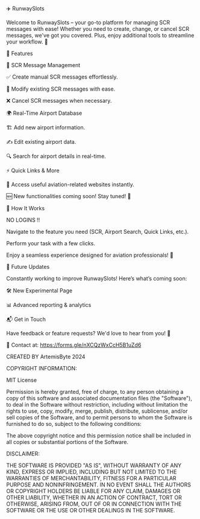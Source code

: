 ✈️ RunwaySlots

Welcome to RunwaySlots – your go-to platform for managing SCR messages with ease! 
Whether you need to create, change, or cancel SCR messages, we've got you covered. 
Plus, enjoy additional tools to streamline your workflow. 🚀

🌟 Features

📝 SCR Message Management

✅ Create manual SCR messages effortlessly.

🔄 Modify existing SCR messages with ease.

❌ Cancel SCR messages when necessary.


🌍 Real-Time Airport Database

🏗️ Add new airport information.

✍️ Edit existing airport data.

🔍 Search for airport details in real-time.


⚡ Quick Links & More

🔗 Access useful aviation-related websites instantly.

🆕 New functionalities coming soon! Stay tuned! 🚀




📌 How It Works

NO LOGINS !!

Navigate to the feature you need (SCR, Airport Search, Quick Links, etc.).

Perform your task with a few clicks.

Enjoy a seamless experience designed for aviation professionals! 🛫



🚀 Future Updates

Constantly working to improve RunwaySlots! Here’s what’s coming soon:

🛠️ New Experimental Page

📊 Advanced reporting & analytics





📬 Get in Touch

Have feedback or feature requests? We'd love to hear from you! 📨

📧 Contact at: https://forms.gle/nXCQzWxCcH5B1uZd6



CREATED BY ArtemisByte 2024



COPYRIGHT INFORMATION:

MIT License

Permission is hereby granted, free of charge, to any person obtaining a copy
of this software and associated documentation files (the "Software"), to deal
in the Software without restriction, including without limitation the rights
to use, copy, modify, merge, publish, distribute, sublicense, and/or sell
copies of the Software, and to permit persons to whom the Software is
furnished to do so, subject to the following conditions:

The above copyright notice and this permission notice shall be included in all
copies or substantial portions of the Software.

DISCLAIMER:

THE SOFTWARE IS PROVIDED "AS IS", WITHOUT WARRANTY OF ANY KIND, EXPRESS OR
IMPLIED, INCLUDING BUT NOT LIMITED TO THE WARRANTIES OF MERCHANTABILITY,
FITNESS FOR A PARTICULAR PURPOSE AND NONINFRINGEMENT. IN NO EVENT SHALL THE
AUTHORS OR COPYRIGHT HOLDERS BE LIABLE FOR ANY CLAIM, DAMAGES OR OTHER
LIABILITY, WHETHER IN AN ACTION OF CONTRACT, TORT OR OTHERWISE, ARISING FROM,
OUT OF OR IN CONNECTION WITH THE SOFTWARE OR THE USE OR OTHER DEALINGS IN THE
SOFTWARE.
